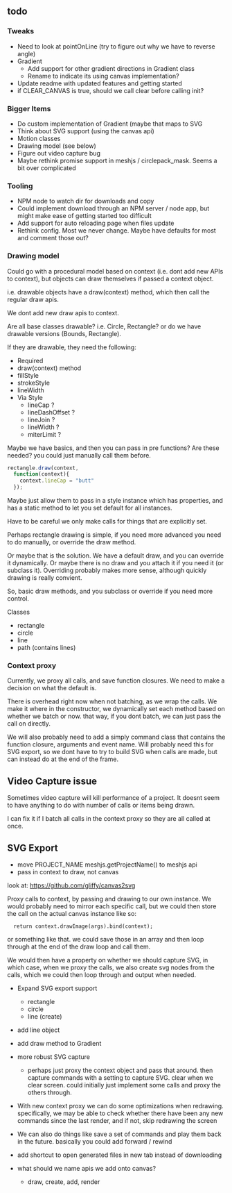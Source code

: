 ## todo

### Tweaks

* Need to look at pointOnLine (try to figure out why we have to reverse angle)
* Gradient
  * Add support for other gradient directions in  Gradient class
  * Rename to indicate its using canvas implementation?
* Update readme with updated features and getting started
* if CLEAR_CANVAS is true, should we call clear before calling init?

### Bigger Items

* Do custom implementation of Gradient (maybe that maps to SVG
* Think about SVG support (using the canvas api)
* Motion classes
* Drawing model (see below)
* Figure out video capture bug
* Maybe rethink promise support in meshjs / circlepack_mask. Seems a bit over complicated

### Tooling
* NPM node to watch dir for downloads and copy
* Could implement download through an NPM server / node app, but might make ease of getting started too difficult
* Add support for auto reloading page when files update
* Rethink config. Most we never change. Maybe have defaults for most and comment those out?

### Drawing model

Could go with a procedural model based on context (i.e. dont add new APIs to context), but objects can draw themselves if passed a context object.

i.e. drawable objects have a draw(context) method, which then call the regular draw apis.

We dont add new draw apis to context.

Are all base classes drawable? i.e. Circle, Rectangle? or do we have drawable versions (Bounds, Rectangle).

If they are drawable, they need the following:
* Required
 * draw(context) method
 * fillStyle
 * strokeStyle
 * lineWidth
* Via Style
  * lineCap ?
  * lineDashOffset ?
  * lineJoin ?
  * lineWidth ?
  * miterLimit ?

Maybe we have basics, and then you can pass in pre functions? Are these needed? you could just manually call them before.

````javascript
rectangle.draw(context,
  function(context){
    context.lineCap = "butt"
  });
  ````

Maybe just allow them to pass in a style instance which has properties, and has a static method to let you set default for all instances.

Have to be careful we only make calls for things that are explicitly set.

Perhaps rectangle drawing is simple, if you need more advanced you need to do manually, or override the draw method.

Or maybe that is the solution. We have  a default draw, and you can override it dynamically. Or maybe there is no draw and you attach it if you need it (or subclass it). Overriding probably makes more sense, although quickly drawing is really convient.

So, basic draw methods, and you subclass or override if you need more control.

Classes
* rectangle
* circle
* line
* path (contains lines)

### Context proxy

Currently, we proxy all calls, and save function closures. We need to make a decision on what the default is.

There is overhead right now when not batching, as we wrap the calls. We make it where in the constructor, we dynamically set each method based on whether we batch or now. that way, if you dont batch, we can just pass the call on directly.

We will also probably need to add a simply command class that contains the function closure, arguments and event name. Will probably need this for SVG export, so we dont have to try to build SVG when calls are made, but can instead do at the end of the frame.

## Video Capture issue

Sometimes video capture will kill performance of a project. It doesnt seem to have anything to do with number of calls or items being drawn.

I can fix it if I batch all calls in the context proxy so they are all called at once.

## SVG Export
  * move  PROJECT_NAME meshjs.getProjectName() to meshjs api
  * pass in context to draw, not canvas

  look at:
  https://github.com/gliffy/canvas2svg

  Proxy calls to context, by passing and drawing to our own instance. We would probably need to mirror each specific call, but we could then store the call on the actual canvas instance like so:

      return context.drawImage(args).bind(context);

or something like that. we could save those in an array and then loop through at the end of the draw loop and call them.

We would then have a property on whether we should capture SVG, in which case, when we proxy the calls, we also create svg nodes from the calls, which we could then loop through and output when needed.

* Expand SVG export support
  * rectangle
  * circle
  * line (create)
* add line object
* add draw method to Gradient

* more robust SVG capture
  * perhaps just proxy the context object and pass that around. then capture commands with a setting to capture SVG. clear when we clear screen. could initially just implement some calls and proxy the others through.
* With new context proxy we can do some optimizations when redrawing. specifically, we may be able to check whether there have been any new commands since the last render, and if not, skip redrawing the screen
* We can also do things like save a set of commands and play them back in the future. basically you could add forward / rewind
* add shortcut to open generated files in new tab instead of downloading
* what should we name apis we add onto canvas?
  * draw, create, add, render
